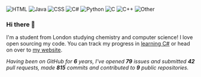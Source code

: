 ![HTML](https://img.shields.io/static/v1?style=flat&label=%E2%A0%80&color=555&labelColor=%23e34c26&message=HTML%EF%B8%B145.6%25)
![Java](https://img.shields.io/static/v1?style=flat&label=%E2%A0%80&color=555&labelColor=%23b07219&message=Java%EF%B8%B135.7%25)
![CSS](https://img.shields.io/static/v1?style=flat&label=%E2%A0%80&color=555&labelColor=%23563d7c&message=CSS%EF%B8%B15.3%25)
![C#](https://img.shields.io/static/v1?style=flat&label=%E2%A0%80&color=555&labelColor=%23178600&message=C%23%EF%B8%B15.1%25)
![Python](https://img.shields.io/static/v1?style=flat&label=%E2%A0%80&color=555&labelColor=%233572A5&message=Python%EF%B8%B13.1%25)
![C](https://img.shields.io/static/v1?style=flat&label=%E2%A0%80&color=555&labelColor=%23555555&message=C%EF%B8%B11.3%25)
![C++](https://img.shields.io/static/v1?style=flat&label=%E2%A0%80&color=555&labelColor=%23f34b7d&message=C%2B%2B%EF%B8%B10.9%25)
![Other](https://img.shields.io/static/v1?style=flat&label=%E2%A0%80&color=555&labelColor=%23ededed&message=Other%EF%B8%B12.4%25)

### Hi there 👋

I'm a student from London studying chemistry and computer science! I love open sourcing my code. You can track my progress in [learning C#](https://github.com/ZeevoX/Elasmobranch) or head on over to [my website](https://zeevox.net). 

_Having been on GitHub for **6** years, I've opened **79** issues and submitted **42** pull requests, made **815** commits and contributed to **9** public repositories._
